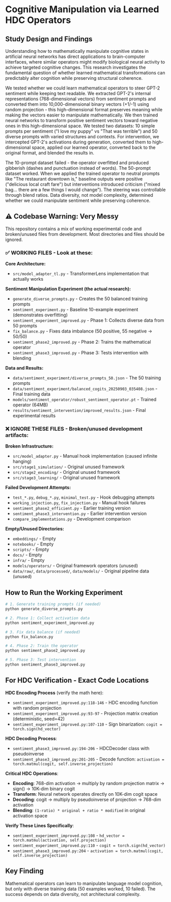 # Cognitive Manipulation via Learned HDC Operators

## Study Design and Findings

Understanding how to mathematically manipulate cognitive states in artificial neural networks has direct applications to brain-computer interfaces, where similar operators might modify biological neural activity to achieve targeted cognitive changes. This research investigates the fundamental question of whether learned mathematical transformations can predictably alter cognition while preserving structural coherence.

We tested whether we could learn mathematical operators to steer GPT-2 sentiment while keeping text readable. We extracted GPT-2's internal representations (768-dimensional vectors) from sentiment prompts and converted them into 10,000-dimensional binary vectors (+1/-1) using random projection - this high-dimensional format preserves meaning while making the vectors easier to manipulate mathematically. We then trained neural networks to transform positive sentiment vectors toward negative ones in this high-dimensional space. We tested two datasets: 10 simple prompts per sentiment ("I love my puppy" vs "That was terrible") and 50 diverse prompts with varied structures and contexts. For intervention, we intercepted GPT-2's activations during generation, converted them to high-dimensional space, applied our learned operator, converted back to the original format, and blended the results in.

The 10-prompt dataset failed - the operator overfitted and produced gibberish (dashes and punctuation instead of words). The 50-prompt dataset worked. When we applied the trained operator to neutral prompts like "The restaurant downtown is," baseline outputs were positive ("delicious local craft fare") but interventions introduced criticism ("mixed bag... there are a few things I would change"). The steering was controllable through blend ratios. Data diversity, not model complexity, determined whether we could manipulate sentiment while preserving coherence.

## ⚠️ Codebase Warning: Very Messy

This repository contains a mix of working experimental code and broken/unused files from development. Most directories and files should be ignored.

### ✅ WORKING FILES - Look at these:

**Core Architecture:**
- `src/model_adapter_tl.py` - TransformerLens implementation that actually works

**Sentiment Manipulation Experiment (the actual research):**
- `generate_diverse_prompts.py` - Creates the 50 balanced training prompts
- `sentiment_experiment.py` - Baseline 10-example experiment (demonstrates overfitting)
- `sentiment_experiment_improved.py` - Phase 1: Collects diverse data from 50 prompts  
- `fix_balance.py` - Fixes data imbalance (50 positive, 55 negative → 50/50)
- `sentiment_phase2_improved.py` - Phase 2: Trains the mathematical operator
- `sentiment_phase3_improved.py` - Phase 3: Tests intervention with blending

**Data and Results:**
- `data/sentiment_experiment/diverse_prompts_50.json` - The 50 training prompts
- `data/sentiment_experiment/balanced_cogits_20250903_035408.json` - Final training data
- `models/sentiment_operator/robust_sentiment_operator.pt` - Trained operator (64MB)
- `results/sentiment_intervention/improved_results.json` - Final experimental results

### ❌ IGNORE THESE FILES - Broken/unused development artifacts:

**Broken Infrastructure:**
- `src/model_adapter.py` - Manual hook implementation (caused infinite hanging)
- `src/stage1_simulation/` - Original unused framework
- `src/stage2_encoding/` - Original unused framework  
- `src/stage3_learning/` - Original unused framework

**Failed Development Attempts:**
- `test_*.py`, `debug_*.py`, `minimal_test.py` - Hook debugging attempts
- `working_injection.py`, `fix_injection.py` - Manual hook failures
- `sentiment_phase2_efficient.py` - Earlier training version
- `sentiment_phase3_intervention.py` - Earlier intervention version
- `compare_implementations.py` - Development comparison

**Empty/Unused Directories:**
- `embeddings/` - Empty
- `notebooks/` - Empty
- `scripts/` - Empty
- `docs/` - Empty  
- `infra/` - Empty
- `models/operators/` - Original framework operators (unused)
- `data/raw/`, `data/processed/`, `data/models/` - Original pipeline data (unused)

## How to Run the Working Experiment

```bash
# 1. Generate training prompts (if needed)
python generate_diverse_prompts.py

# 2. Phase 1: Collect activation data  
python sentiment_experiment_improved.py

# 3. Fix data balance (if needed)
python fix_balance.py

# 4. Phase 2: Train the operator
python sentiment_phase2_improved.py

# 5. Phase 3: Test intervention
python sentiment_phase3_improved.py
```

## For HDC Verification - Exact Code Locations

**HDC Encoding Process** (verify the math here):
- `sentiment_experiment_improved.py:118-146` - HDC encoding function with random projection
- `sentiment_experiment_improved.py:93-97` - Projection matrix creation (deterministic, seed=42)
- `sentiment_experiment_improved.py:107-110` - Sign binarization: `cogit = torch.sign(hd_vector)`

**HDC Decoding Process**:
- `sentiment_phase3_improved.py:194-206` - HDCDecoder class with pseudoinverse
- `sentiment_phase3_improved.py:201-205` - Decode function: `activation = torch.matmul(cogit, self.inverse_projection)`

**Critical HDC Operations**:
- **Encoding**: 768-dim activation → multiply by random projection matrix → sign() → 10K-dim binary cogit
- **Transform**: Neural network operates directly on 10K-dim cogit space  
- **Decoding**: cogit → multiply by pseudoinverse of projection → 768-dim activation
- **Blending**: `(1-ratio) * original + ratio * modified` in original activation space

**Verify These Lines Specifically**:
- `sentiment_experiment_improved.py:108` - `hd_vector = torch.matmul(activation, self.projection)`
- `sentiment_experiment_improved.py:110` - `cogit = torch.sign(hd_vector)`  
- `sentiment_phase3_improved.py:204` - `activation = torch.matmul(cogit, self.inverse_projection)`

## Key Finding

Mathematical operators can learn to manipulate language model cognition, but only with diverse training data (50 examples worked, 10 failed). The success depends on data diversity, not architectural complexity.